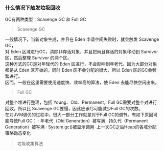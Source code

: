 ### 什么情况下触发垃圾回收  

GC有两种类型：Scavenge GC 和 Full  GC    

> Scavenge GC  

一般情况下，当新对象生成，并且在 Eden 申请空间失败时，就会触发 Scavenge  GC，    
对 Eden 区域进行GC，清除非存活对象，并且把尚且存活的对象移动到 Survivor 区，然后整理 Survivor 的两个区。    
这种方式的GC是对年轻代的 Eden 区进行，不会影响到年老代。因为大部分对象都是从 Eden 区开始的，同时 Eden 区不会分配的很大，所以 Eden 区的GC会频繁进行。    
因而，一般在这里需要使用速度快、效率高的算法，使 Eden 去能尽快空闲出来。  

> Full GC  

对整个堆进行整理，包括 Young、Old、Permanent。Full GC需要对整个对进行回收，所以比 Scavenge  GC要慢，因此应该尽可能减少Full GC的次数。  
在对JVM调优的过程中，很大一部分工作就是对于Full GC的调节。有如下原因可能导致Full GC：
· 年老代（Old Generation）被写满
· 持久代（Permanent Generation）被写满 
· System.gc()被显示调用 
·上一次GC之后Heap的各域分配策略动态变化

> 垃圾收集算法  



